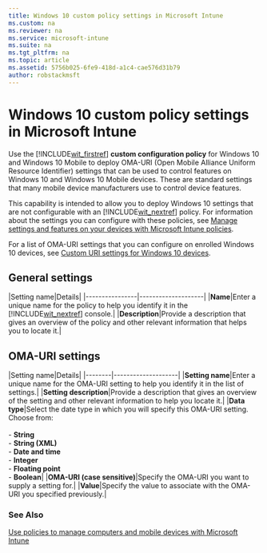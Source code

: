 ```yaml
---
title: Windows 10 custom policy settings in Microsoft Intune
ms.custom: na
ms.reviewer: na
ms.service: microsoft-intune
ms.suite: na
ms.tgt_pltfrm: na
ms.topic: article
ms.assetid: 5756b025-6fe9-418d-a1c4-cae576d31b79
author: robstackmsft
---
```

# Windows 10 custom policy settings in Microsoft Intune
Use the [!INCLUDE[wit_firstref](./includes/wit_firstref_md.md)] **custom configuration policy** for Windows 10 and Windows 10 Mobile to deploy OMA-URI (Open Mobile Alliance Uniform Resource Identifier) settings that can be used to control features on Windows 10 and Windows 10 Mobile devices. These are standard settings that many mobile device manufacturers use to control device features.

This capability is intended to allow you to deploy Windows 10 settings that are not configurable with an [!INCLUDE[wit_nextref](./includes/wit_nextref_md.md)] policy. For information about the settings you can configure with these policies, see [Manage settings and features on your devices with Microsoft Intune policies](manage-settings-and-features-on-your-devices-with-microsoft-intune-policies.md).

For a list of OMA-URI settings that you can configure on enrolled Windows 10 devices, see [Custom URI settings for Windows 10 devices](Custom-URI-settings-for-Windows-10-devices.md).

## General settings

|Setting name|Details|
    |----------------|--------------------|
    |**Name**|Enter a unique name for the policy to help you identify it in the [!INCLUDE[wit_nextref](./includes/wit_nextref_md.md)] console.|
    |**Description**|Provide a description that gives an overview of the policy and other relevant information that helps you to locate it.|

## OMA-URI settings

|Setting name|Details|
    |--------|--------------------|
    |**Setting name**|Enter a unique name for the OMA-URI setting to help you identify it in the list of settings.|
    |**Setting description**|Provide a description that gives an overview of the setting and other relevant information to help you locate it.|
    |**Data type**|Select the date type in which you will specify this OMA-URI setting. Choose from:<br /><br />-   **String**<br />-   **String (XML)**<br />-   **Date and time**<br />-   **Integer**<br />-   **Floating point**<br />-   **Boolean**|
    |**OMA-URI (case sensitive)**|Specify the OMA-URI you want to supply a setting for.|
    |**Value**|Specify the value to associate with the OMA-URI you specified previously.|



### See Also
[Use policies to manage computers and mobile devices with Microsoft Intune](use-policies-to-manage-computers-and-mobile-devices-with-microsoft-intune.md)

